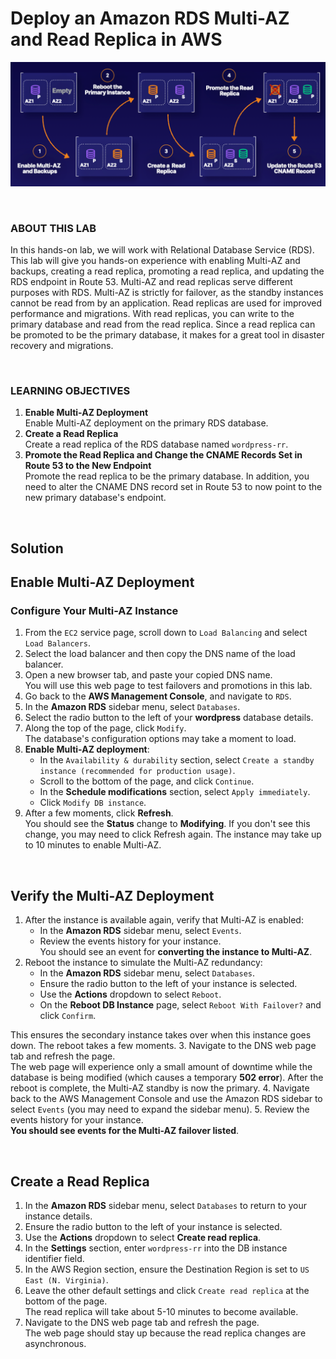 # Deploy an Amazon RDS Multi-AZ and Read Replica in AWS

![](../img/5.2.LabDiagram.png)

<br>

### ABOUT THIS LAB
In this hands-on lab, we will work with Relational Database Service (RDS). This lab will give you hands-on experience with enabling Multi-AZ and backups, creating a read replica, promoting a read replica, and updating the RDS endpoint in Route 53. Multi-AZ and read replicas serve different purposes with RDS. Multi-AZ is strictly for failover, as the standby instances cannot be read from by an application. Read replicas are used for improved performance and migrations. With read replicas, you can write to the primary database and read from the read replica. Since a read replica can be promoted to be the primary database, it makes for a great tool in disaster recovery and migrations.

<br>

### LEARNING OBJECTIVES
1. **Enable Multi-AZ Deployment**<br>Enable Multi-AZ deployment on the primary RDS database.
2. **Create a Read Replica**<br>Create a read replica of the RDS database named `wordpress-rr`.
3. **Promote the Read Replica and Change the CNAME Records Set in Route 53 to the New Endpoint**<br>Promote the read replica to be the primary database. In addition, you need to alter the CNAME DNS record set in Route 53 to now point to the new primary database's endpoint.

<br>

## Solution
## Enable Multi-AZ Deployment
### Configure Your Multi-AZ Instance
1. From the `EC2` service page, scroll down to `Load Balancing` and select `Load Balancers`.
2. Select the load balancer and then copy the DNS name of the load balancer.
3. Open a new browser tab, and paste your copied DNS name.<br>You will use this web page to test failovers and promotions in this lab.
4. Go back to the **AWS Management Console**, and navigate to `RDS`.
5. In the **Amazon RDS** sidebar menu, select `Databases`.
6. Select the radio button to the left of your **wordpress** database details.
7. Along the top of the page, click `Modify`.<br>The database's configuration options may take a moment to load.
8. **Enable Multi-AZ deployment**:
    - In the `Availability & durability` section, select `Create a standby instance (recommended for production usage)`.
    - Scroll to the bottom of the page, and click `Continue`.
    - In the **Schedule modifications** section, select `Apply immediately`.
    - Click `Modify DB instance`.
9. After a few moments, click **Refresh**.<br>You should see the **Status** change to **Modifying**. If you don't see this change, you may need to click Refresh again. The instance may take up to 10 minutes to enable Multi-AZ.

<br>

## Verify the Multi-AZ Deployment
1. After the instance is available again, verify that Multi-AZ is enabled:
    - In the **Amazon RDS** sidebar menu, select `Events`.
    - Review the events history for your instance.<br>You should see an event for **converting the instance to Multi-AZ**.
2. Reboot the instance to simulate the Multi-AZ redundancy:
    - In the **Amazon RDS** sidebar menu, select `Databases`.
    - Ensure the radio button to the left of your instance is selected.
    - Use the **Actions** dropdown to select `Reboot`.
    - On the **Reboot DB Instance** page, select `Reboot With Failover?` and click `Confirm`.

This ensures the secondary instance takes over when this instance goes down. The reboot takes a few moments.
3. Navigate to the DNS web page tab and refresh the page.<br>
The web page will experience only a small amount of downtime while the database is being modified (which causes a temporary **502 error**). After the reboot is complete, the Multi-AZ standby is now the primary.
4. Navigate back to the AWS Management Console and use the Amazon RDS sidebar to select `Events` (you may need to expand the sidebar menu).
5. Review the events history for your instance.<br>**You should see events for the Multi-AZ failover listed**.

<br>

## Create a Read Replica
1. In the **Amazon RDS** sidebar menu, select `Databases` to return to your instance details.
2. Ensure the radio button to the left of your instance is selected.
3. Use the **Actions** dropdown to select **Create read replica**.
4. In the **Settings** section, enter `wordpress-rr` into the DB instance identifier field.
5. In the AWS Region section, ensure the Destination Region is set to `US East (N. Virginia)`.
6. Leave the other default settings and click `Create read replica` at the bottom of the page.<br>The read replica will take about 5-10 minutes to become available.
7. Navigate to the DNS web page tab and refresh the page.<br>The web page should stay up because the read replica changes are asynchronous.

